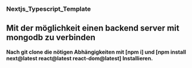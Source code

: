 ### Nextjs_Typescript_Template

## Mit der möglichkeit einen backend server mit mongodb zu verbinden

**Nach git clone die nötigen Abhängigkeiten mit [npm i] und [npm install next@latest react@latest react-dom@latest] Installieren.**
